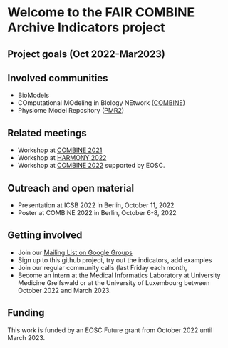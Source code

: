 # Welcome to the FAIR COMBINE Archive Indicators project


## Project goals (Oct 2022-Mar2023)

## Involved communities
* BioModels
* COmputational MOdeling in BIology NEtwork ([COMBINE](https://combine-org.github.io/))
* Physiome Model Repository ([PMR2](https://models.physiomeproject.org/))

## Related meetings
* Workshop at [COMBINE 2021](https://combine-org.github.io/author/combine-2021/)
* Workshop at [HARMONY 2022](https://combine-org.github.io/author/harmony-2022/)
* Workshop at [COMBINE 2022](https://combine-org.github.io/author/combine-2022/) supported by EOSC.

## Outreach and open material 
* Presentation at ICSB 2022 in Berlin, October 11, 2022
* Poster at COMBINE 2022 in Berlin, October 6-8, 2022

## Getting involved 
* Join our [Mailing List on Google Groups](https://groups.google.com/g/fair-ca-indicators)
* Sign up to this github project, try out the indicators, add examples
* Join our regular community calls (last Friday each month, 
* Become an <paid> intern at the Medical Informatics Laboratory at University Medicine Greifswald or at the University of Luxembourg between October 2022 and March 2023. 

## Funding
This work is funded by an EOSC Future grant from October 2022 until March 2023. 
